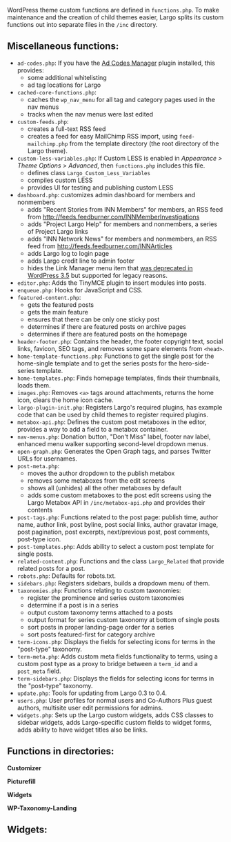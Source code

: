 WordPress theme custom functions are defined in `functions.php`. To make maintenance and the creation of child themes easier, Largo splits its custom functions out into separate files in the `/inc` directory. 

## Miscellaneous functions:

- `ad-codes.php`: If you have the [Ad Codes Manager](http://wordpress.org/extend/plugins/ad-code-manager/) plugin installed, this provides:
	- some additional whitelisting
	- ad tag locations for Largo
- `cached-core-functions.php`: 
	- caches the `wp_nav_menu` for all tag and category pages used in the nav menus
	- tracks when the nav menus were last edited
- `custom-feeds.php`:
	- creates a full-text RSS feed
	- creates a feed for easy MailChimp RSS import, using `feed-mailchimp.php` from the template directory (the root directory of the Largo theme). 
- `custom-less-variables.php`: If Custom LESS is enabled in *Appearance &gt; Theme Options &gt; Advanced*, then `functions.php` includes this file. 
	- defines class `Largo_Custom_Less_Variables`
	- compiles custom LESS
	- provides UI for testing and publishing custom LESS
- `dashboard.php`: customizes admin dashboard for members and nonmembers
	- adds "Recent Stories from INN Members" for members, an RSS feed from http://feeds.feedburner.com/INNMemberInvestigations
	- adds "Project Largo Help" for members and nonmembers, a series of Project Largo links
	- adds "INN Network News" for members and nonmembers, an RSS feed from http://feeds.feedburner.com/INNArticles
	- adds Largo log to login page
	- adds Largo credit line to admin footer
	- hides the Link Manager menu item that [was deprecated in WordPress 3.5](http://codex.wordpress.org/Links_Manager) but supported for legacy reasons.
- `editor.php`: Adds the TinyMCE plugin  to insert modules into posts.
- `enqueue.php`: Hooks for JavaScript and CSS.
- `featured-content.php`: 
	- gets the featured posts
	- gets the main feature
	- ensures that there can be only one sticky post
	- determines if there are featured posts on archive pages
	- determines if there are featured posts on the homepage
- `header-footer.php`: Contains the header, the footer copyright text, social links, favicon, SEO tags, and removes some spare elements from `<head>`. 
- `home-template-functions.php`: Functions to get the single post for the home-single template and to get the series posts for the hero-side-series template. 
- `home-templates.php`: Finds homepage templates, finds their thumbnails, loads them.
- `images.php`: Removes `<a>` tags around attachments, returns the home icon, clears the home icon cache. 
- `largo-plugin-init.php`: Registers Largo's required plugins, has example code that can be used by child themes to register required plugins. 
- `metabox-api.php`: Defines the custom post metaboxes in the editor, provides a way to add a field to a metabox container. 
- `nav-menus.php`: Donation button, "Don't Miss" label, footer nav label, enhanced menu walker supporting second-level dropdown menus. 
- `open-graph.php`: Generates the Open Graph tags, and parses Twitter URLs for usernames. 
- `post-meta.php`: 
	- moves the author dropdown to the publish metabox
	- removes some metaboxes from the edit screens
	- shows all (unhides) all the other metaboxes by default
	- adds some custom metaboxes to the post edit screens using the Largo Metabox API in `/inc/metabox-api.php` and provides their contents
- `post-tags.php`: Functions related to the post page: publish time, author name, author link, post byline, post social links, author gravatar image, post pagination, post excerpts, next/previous post, post comments, post-type icon.
- `post-templates.php`: Adds ability to select a custom post template for single posts. 
- `related-content.php`: Functions and the class `Largo_Related` that provide related posts for a post. 
- `robots.php`: Defaults for robots.txt. 
- `sidebars.php`: Registers sidebars, builds a dropdown menu of them.
- `taxonomies.php`: Functions relating to custom taxonomies: 
	- register the prominence and series custom taxonomies
	- determine if a post is in a series
	- output custom taxonomy terms attached to a posts
	- output format for series custom taxonomy at bottom of single posts
	- sort posts in proper landing-page order for a series
	- sort posts featured-first for category archive
- `term-icons.php`: Displays the fields for selecting icons for terms in the "post-type" taxonomy. 
- `term-meta.php`: Adds custom meta fields functionality to terms, using a custom post type as a proxy to bridge between a `term_id` and a `post_meta` field. 
- `term-sidebars.php`: Displays the fields for selecting icons for terms in the "post-type" taxonomy.
- `update.php`: Tools for updating from Largo 0.3 to 0.4. 
- `users.php`: User profiles for normal users and Co-Authors Plus guest authors, multisite user edit permissions for admins. 
- `widgets.php`: Sets up the Largo custom widgets, adds CSS classes to sidebar widgets, adds Largo-specific custom fields to widget forms, adds ability to have widget titles also be links. 

## Functions in directories:

**Customizer**

**Picturefill**

**Widgets**

**WP-Taxonomy-Landing**

## Widgets:


